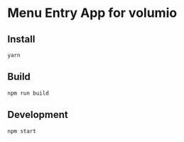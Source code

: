 # Menu Entry App for volumio

## Install

`yarn` 

## Build
`npm run build`
 
## Development
`npm start`
